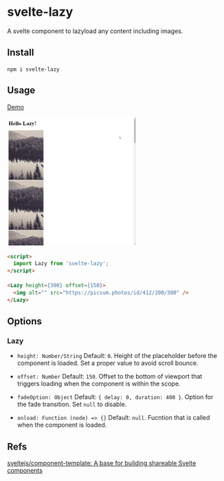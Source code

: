 # svelte-lazy

A svelte component to lazyload any content including images.

## Install

    npm i svelte-lazy

## Usage

[Demo](https://svelte.dev/repl/6d7714fa3cce4909af6c6d187271e0a1?version=3.6.10)

<img src="https://github.com/leafOfTree/leafOfTree.github.io/blob/master/svelte-lazy.gif" width="300" height="300" />

```html
<script>
  import Lazy from 'svelte-lazy';
</script>

<Lazy height={300} offset={150}>
  <img alt="" src="https://picsum.photos/id/412/200/300" />
</Lazy>
```

## Options

### Lazy

- `height: Number/String` Default: `0`. Height of the placeholder before the component is loaded. Set a proper value to avoid scroll bounce.

- `offset: Number` Default: `150`. Offset to the bottom of viewport that triggers loading when the component is within the scope.

- `fadeOption: Object` Default: `{ delay: 0, duration: 400 }`. Option for the fade transition. Set `null` to disable.

- `onload: Function (node) => {}` Default: `null`. Fucntion that is called when the component is loaded.

## Refs

[sveltejs/component-template: A base for building shareable Svelte components](https://github.com/sveltejs/component-template)
